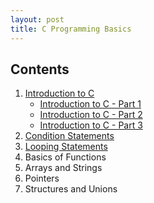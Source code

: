 ```yaml
---
layout: post
title: C Programming Basics
---
```


## Contents

1. [Introduction to C](<Intro_to_C(1).html>)
   - [Introduction to C - Part 1](<Intro_to_C(1).html>)
   - [Introduction to C - Part 2](<Intro_to_C(2).html>)
   - [Introduction to C - Part 3](<Intro_to_C(3).html>)
2. [Condition Statements](condition_statements.html)
3. [Looping Statements](loops.html)
4. Basics of Functions
5. Arrays and Strings
6. Pointers
7. Structures and Unions

